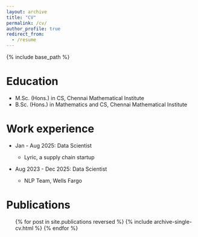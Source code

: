 ```yaml
---
layout: archive
title: "CV"
permalink: /cv/
author_profile: true
redirect_from:
  - /resume
---
```


{% include base_path %}

Education
======
* M.Sc. (Hons.) in CS, Chennai Mathematical Institute
* B.Sc. (Hons.) in Mathematics and CS, Chennai Mathematical Institute

Work experience
======
* Jan - Aug 2025: Data Scientist
  * Lyric, a supply chain startup

* Aug 2023 - Dec 2025: Data Scientist
  * NLP Team, Wells Fargo

Publications
======
  <ul>{% for post in site.publications reversed %}
    {% include archive-single-cv.html %}
  {% endfor %}</ul>
  
<!-- Talks
======
  <ul>{% for post in site.talks reversed %}
    {% include archive-single-talk-cv.html  %}
  {% endfor %}</ul> -->
